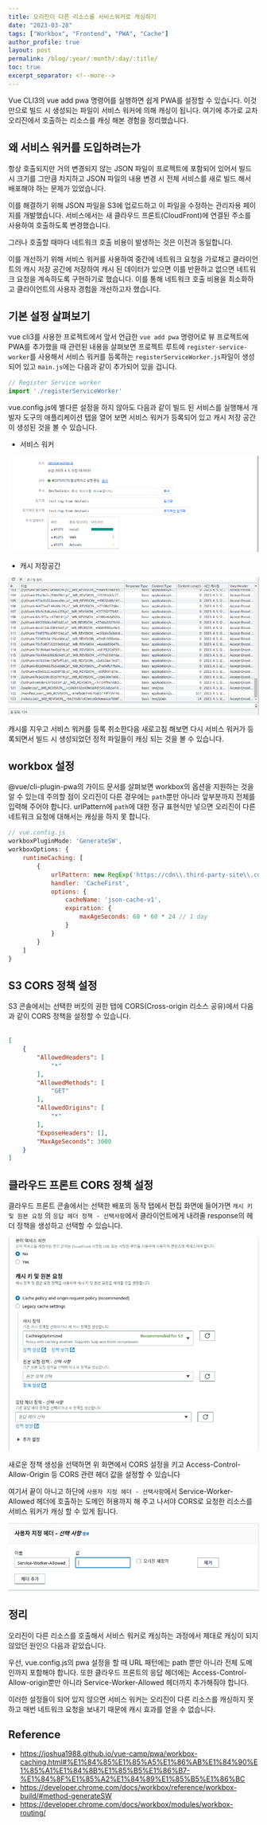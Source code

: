 ```yaml
---
title: 오리진이 다른 리소스를 서비스워커로 캐싱하기
date: "2023-03-28"
tags: ["Workbox", "Frontend", "PWA", "Cache"]
author_profile: true
layout: post
permalink: /blog/:year/:month/:day/:title/
toc: true
excerpt_separator: <!--more-->
---
```


Vue CLI3의 vue add pwa 명령어를 실행하면 쉽게 PWA를 설정할 수 있습니다. 이것만으로 빌드 시 생성되는 파일이 서비스 워커에 의해 캐싱이 됩니다. 여기에 추가로 교차 오리진에서 호출하는 리소스를 캐싱 해본 경험을 정리했습니다.
<!--more-->

## 왜 서비스 워커를 도입하려는가

항상 호출되지만 거의 변경되지 않는 JSON 파일이 프로젝트에 포함되어 있어서 빌드 시 크기를 그만큼 차지하고 JSON 파일의 내용 변경 시 전체 서비스를 새로 빌드 해서 배포해야 하는 문제가 있었습니다.

이를 해결하기 위해 JSON 파일을 S3에 업로드하고 이 파일을 수정하는 관리자용 페이지를 개발했습니다. 서비스에서는 새 클라우드 프론트(CloudFront)에 연결된 주소를 사용하여 호출하도록 변경했습니다.

그러나 호출할 때마다 네트워크 호출 비용이 발생하는 것은 이전과 동일합니다.

이를 개선하기 위해 서비스 워커를 사용하여 중간에 네트워크 요청을 가로채고 클라이언트의 캐시 저장 공간에 저장하여 캐시 된 데이터가 있으면 이를 반환하고 없으면 네트워크 요청을 계속하도록 구현하기로 했습니다. 이를 통해 네트워크 호출 비용을 최소화하고 클라이언트의 사용자 경험을 개선하고자 했습니다.

## 기본 설정 살펴보기

vue cli3를 사용한 프로젝트에서 앞서 언급한 `vue add pwa` 명령어로 뷰 프로젝트에 PWA를 추가했을 때 관련된 내용을 살펴보면 프로젝트 루트에 `register-service-worker`를 사용해서 서비스 워커를 등록하는 `registerServiceWorker.js`파일이 생성되어 있고 `main.js`에는 다음과 같이 추가되어 있을 겁니다.

```js
// Register Service worker
import './registerServiceWorker'
```

vue.config.js에 별다른 설정을 하지 않아도 다음과 같이 빌드 된 서비스를 실행해서 개발자 도구의 애플리케이션 탭을 열어 보면 서비스 워커가 등록되어 있고 캐시 저장 공간이 생성된 것을 볼 수 있습니다.

- 서비스 워커

<img src="/assets/images/posts/2023/04/05/001.png"/>

- 캐시 저장공간

<img src="/assets/images/posts/2023/04/05/002.png"/>

캐시를 지우고 서비스 워커를 등록 취소한다음 새로고침 해보면 다시 서비스 워커가 등록되면서 빌드 시 생성되었던 정적 파일들이 캐싱 되는 것을 볼 수 있습니다.

## workbox 설정

@vue/cli-plugin-pwa의 가이드 문서를 살펴보면 workbox의 옵션을 지원하는 것을 알 수 있는데 주의할 점이 오리진이 다른 경우에는 `path`뿐만 아니라 앞부분까지 전체를 입력해 주어야 합니다. urlPattern에 `path`에 대한 정규 표현식만 넣으면  오리진이 다른 네트워크 요청에 대해서는 캐싱을 하지 못 합니다.

```js
// vue.config.js
workboxPluginMode: 'GenerateSW',
workboxOptions: {
    runtimeCaching: [
        {
            urlPattern: new RegExp('https://cdn\\.third-party-site\\.com.*/styles/.*\\.css'),
            handler: 'CacheFirst',
            options: {
                cacheName: 'json-cache-v1',
                expiration: {
                    maxAgeSeconds: 60 * 60 * 24 // 1 day
                }
            }
        }
    ]
}
```

## S3 CORS 정책 설정

S3 콘솔에서는 선택한 버킷의 권한 탭에 CORS(Cross-origin 리소스 공유)에서 다음과 같이 CORS 정책을 설정할 수 있습니다.

```json

[
    {
        "AllowedHeaders": [
            "*"
        ],
        "AllowedMethods": [
            "GET"
        ],
        "AllowedOrigins": [
            "*"
        ],
        "ExposeHeaders": [],
        "MaxAgeSeconds": 3000
    }
]
```

## 클라우드 프론트 CORS 정책 설정

클라우드 프론트 콘솔에서는 선택한 배포의 동작 탭에서 편집 화면에 들어가면 `캐시 키 및 원본 요청` 의 `응답 헤더 정책 - 선택사항`에서 클라이언트에게 내려줄 response의 헤더 정책을 생성하고 선택할 수 있습니다.

<img src="/assets/images/posts/2023/04/05/003.png"/>

새로운 정책 생성을 선택하면 위 화면에서 CORS 설정을 키고 Access-Control-Allow-Origin 등 CORS 관련 헤더 값을 설정할 수 있습니다

여기서 끝이 아니고 하단에 `사용자 지정 헤더 - 선택사항`에서 Service-Worker-Allowed 헤더에 호출하는 도메인 허용까지 해 주고 나서야 CORS로 요청한 리소스를 서비스 워커가 캐싱 할 수 있게 됩니다.

<img src="/assets/images/posts/2023/04/05/004.png"/>

## 정리

오리진이 다른 리소스를 호출해서 서비스 워커로 캐싱하는 과정에서 제대로 캐싱이 되지 않았던 원인으 다음과 같았습니다.

우선, vue.config.js의 pwa 설정을 할 때 URL 패턴에는 path 뿐만 아니라 전체 도메인까지 포함해야 합니다. 또한 클라우드 프론트의 응답 헤더에는 Access-Control-Allow-origin뿐만 아니라 Service-Worker-Allowed 헤더까지 추가해줘야 합니다.

이러한 설정들이 되어 있지 않으면 서비스 워커는 오리진이 다른 리소스를 캐싱하지 못하고 매번 네트워크 요청을 보내기 때문에 캐시 효과를 얻을 수 없습니다.

## Reference

- <https://joshua1988.github.io/vue-camp/pwa/workbox-caching.html#%E1%84%85%E1%85%A5%E1%86%AB%E1%84%90%E1%85%A1%E1%84%8B%E1%85%B5%E1%86%B7-%E1%84%8F%E1%85%A2%E1%84%89%E1%85%B5%E1%86%BC>
- <https://developer.chrome.com/docs/workbox/reference/workbox-build/#method-generateSW>
- <https://developer.chrome.com/docs/workbox/modules/workbox-routing/>
